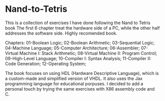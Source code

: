 # Nand-to-Tetris
This is a collection of exercises I have done following the Nand to Tetris book
The first 6 chapter treat the hardware side of a PC, while the other half addresses the software side.
Highly recomended book. 

Chapters:
01-Boolean Logic;
02-Boolean Arithmetic;
03-Sequential Logic;
04-Machine Language;
05-Computer Architecture;
06-Assembler;
07-Virtual Machine I: Stack Arithmetic;
08-Virtual Machine II: Program Control;
09-High-Level Language;
10-Compiler I: Syntax Analysis;
11-Compiler II: Code Generation;
12-Operating System;

The book focuses on using HDL (Hardware Descriptive Language), which is a custom-made and simplified version of VHDL. It also uses the Jax programming language for educational porpuses.
I decided to add a personal touch by trying the same exercises with X86 assembly code and C.  
